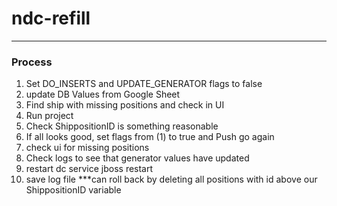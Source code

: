 # ndc-refill

--------------------------------------------------

### Process
1) Set DO_INSERTS and UPDATE_GENERATOR flags to false
2) update DB Values from Google Sheet
3) Find ship with missing positions and check in UI
4) Run project
5) Check ShippositionID is something reasonable
6) If all looks good, set flags from (1) to true and Push go again
7) check ui for missing positions
8) Check logs to see that generator values have updated
9) restart dc
   service jboss restart
10) save log file
    ***can roll back by deleting all positions with id above our ShippositionID variable 
